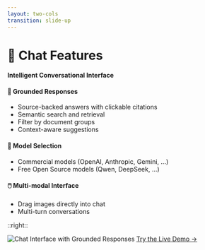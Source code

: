 ```yaml
---
layout: two-cols
transition: slide-up
---
```


<ThemeToggle />

# <span class="slide-title">💬 Chat Features</span>

<div class="pr-6">
  <h4 class="montserrat-paragraph text-base font-bold text-green-800 dark:text-green-100 mb-4">
    Intelligent Conversational Interface
  </h4>
  
  <!-- Grounded Responses -->
  <div class="mb-4">
    <h4 class="montserrat-paragraph text-sm font-semibold text-gray-800 dark:text-gray-200 mb-3 flex items-center gap-2">
      <span class="text-green-500">🎯</span> Grounded Responses
    </h4>
    <ul class="space-y-2 text-sm">
      <li class="flex items-center gap-2">
        <span class="w-1.5 h-1.5 bg-green-500 rounded-full"></span>
        <span class="montserrat-paragraph">Source-backed answers with clickable citations</span>
      </li>
      <li class="flex items-center gap-2">
        <span class="w-1.5 h-1.5 bg-green-500 rounded-full"></span>
        <span class="montserrat-paragraph">Semantic search and retrieval</span>
      </li>
      <li class="flex items-center gap-2">
        <span class="w-1.5 h-1.5 bg-green-500 rounded-full"></span>
        <span class="montserrat-paragraph">Filter by document groups</span>
      </li>
      <li class="flex items-center gap-2">
        <span class="w-1.5 h-1.5 bg-green-500 rounded-full"></span>
        <span class="montserrat-paragraph">Context-aware suggestions</span>
      </li>
    </ul>
  </div>

  <!-- Model Selection -->
  <div class="mb-4">
    <h4 class="montserrat-paragraph text-sm font-semibold text-gray-800 dark:text-gray-200 mb-3 flex items-center gap-2">
      <span class="text-purple-500">🤖</span> Model Selection
    </h4>
    <ul class="space-y-2 text-sm">
      <li class="flex items-center gap-2">
        <span class="w-1.5 h-1.5 bg-green-500 rounded-full"></span>
        <span class="montserrat-paragraph">Commercial models (OpenAI, Anthropic, Gemini, ...)</span>
      </li>
      <li class="flex items-center gap-2">
        <span class="w-1.5 h-1.5 bg-green-500 rounded-full"></span>
        <span class="montserrat-paragraph">Free Open Source models (Qwen, DeepSeek, ...)</span>
      </li>
    </ul>
  </div>

  <!-- Multi-modal Interface -->
  <div class="mb-4">
    <h4 class="montserrat-paragraph text-sm font-semibold text-gray-800 dark:text-gray-200 mb-3 flex items-center gap-2">
      <span class="text-blue-500">🖱️</span> Multi-modal Interface
    </h4>
    <ul class="space-y-2 text-sm">
      <li class="flex items-center gap-2">
        <span class="w-1.5 h-1.5 bg-green-500 rounded-full"></span>
        <span class="montserrat-paragraph">Drag images directly into chat</span>
      </li>
      <li class="flex items-center gap-2">
        <span class="w-1.5 h-1.5 bg-green-500 rounded-full"></span>
        <span class="montserrat-paragraph">Multi-turn conversations</span>
      </li>
    </ul>
  </div>

  <!-- Document Filtering -->
  <!-- <div class="mb-4">
    <h3 class="montserrat-heading text-lg font-semibold text-gray-800 dark:text-gray-200 mb-3 flex items-center gap-2">
      <span class="text-purple-500">🔍</span> Smart Filtering
    </h3>
    <ul class="space-y-2 text-sm">
      
    </ul>
  </div> -->

</div>

::right::

<!-- Screenshot -->
<div class="pl-6 h-[500px] flex flex-col items-center justify-center">
  <img src="/images/banner_step_002.png" alt="Chat Interface with Grounded Responses" class="max-w-5xl max-h-[450px] rounded-lg shadow-lg object-contain" />
  <a href="https://uiuc.chat/cropwizard-1.5" target="_blank" class="montserrat-paragraph text-lg text-illinois-blue dark:text-illinois-orange font-bold mt-2 border-b border-solid border-illinois-blue dark:border-illinois-orange">
    Try the Live Demo →
  </a>
</div>

<!-- CTA to live demo -->
<div class="mt-2 text-center">
  
</div>

<!--
Chat features slide:
- Drag-based interface for instant content processing
- Grounded responses with source citations and confidence scoring
- Document filtering by groups for targeted responses
Using banner_step_002.png as the screenshot
--> 